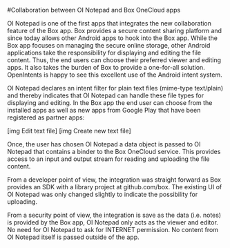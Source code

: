 #Collaboration between OI Notepad and Box OneCloud apps

OI Notepad is one of the first apps that integrates the new collaboration feature of the Box app. Box provides a secure content sharing platform and since today allows other Android apps to hook into the Box app. While the Box app focuses on managing the secure online storage, other Android applications take the responsibility for displaying and editing the file content. Thus, the end users can choose their preferred viewer and editing apps. It also takes the burden of Box to provide a one-for-all solution. OpenIntents is happy to see this excellent use of the Android intent system.

OI Notepad declares an intent filter for plain text files (mime-type text/plain) and thereby indicates that OI Notepad can handle these file types for displaying and editing. In the Box app the end user can choose from the installed apps as well as new apps from Google Play that have been registered as partner apps:

[img Edit text file] [img Create new text file]

Once, the user has chosen OI Notepad a data object is passed to OI Notepad that contains a binder to the Box OneCloud service. This provides access to an input and output stream for reading and uploading the file content.

From a developer point of view, the integration was straight forward as Box provides an SDK with a library project at github.com/box. The existing UI of OI Notepad was only changed slightly to indicate the possibility for uploading.

From a security point of view, the integration is save as the data (i.e. notes) is provided by the Box app, OI Notepad only acts as the viewer and editor. No need for OI Notepad to ask for INTERNET permission. No content from OI Notepad itself is passed outside of the app.
